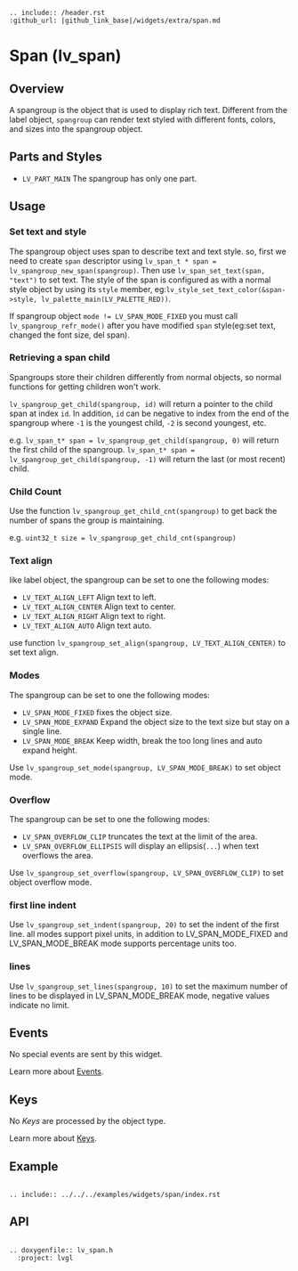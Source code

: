 ```eval_rst
.. include:: /header.rst
:github_url: |github_link_base|/widgets/extra/span.md
```
# Span (lv_span)

## Overview

A spangroup is the object that is used to display rich text. Different from the label object, `spangroup` can render text styled with different fonts, colors, and sizes into the spangroup object.

## Parts and Styles
- `LV_PART_MAIN` The spangroup has only one part.

## Usage

### Set text and style

The spangroup object uses span to describe text and text style. so, first we need to create `span` descriptor using `lv_span_t * span = lv_spangroup_new_span(spangroup)`. Then use `lv_span_set_text(span, "text")` to set text. The style of the span is configured as with a normal style object by using its `style` member, eg:`lv_style_set_text_color(&span->style, lv_palette_main(LV_PALETTE_RED))`.

If spangroup object `mode != LV_SPAN_MODE_FIXED` you must call `lv_spangroup_refr_mode()` after you have modified `span` style(eg:set text, changed the font size, del span).

### Retrieving a span child
Spangroups store their children differently from normal objects, so normal functions for getting children won't work.

`lv_spangroup_get_child(spangroup, id)` will return a pointer to the child span at index `id`. In addition, `id` can be negative to index from the end of the spangroup where `-1` is the youngest child, `-2` is second youngest, etc.

e.g. `lv_span_t* span = lv_spangroup_get_child(spangroup, 0)` will return the first child of the spangroup. `lv_span_t* span = lv_spangroup_get_child(spangroup, -1)` will return the last (or most recent) child.

### Child Count
Use the function `lv_spangroup_get_child_cnt(spangroup)` to get back the number of spans the group is maintaining.

e.g. `uint32_t size = lv_spangroup_get_child_cnt(spangroup)`

### Text align
like label object, the spangroup can be set to one the following modes:
- `LV_TEXT_ALIGN_LEFT` Align text to left.
- `LV_TEXT_ALIGN_CENTER` Align text to center.
- `LV_TEXT_ALIGN_RIGHT` Align text to right.
- `LV_TEXT_ALIGN_AUTO` Align text auto.

use function `lv_spangroup_set_align(spangroup, LV_TEXT_ALIGN_CENTER)` to set text align.

### Modes
The spangroup can be set to one the following modes:
- `LV_SPAN_MODE_FIXED` fixes the object size.
- `LV_SPAN_MODE_EXPAND` Expand the object size to the text size but stay on a single line.
- `LV_SPAN_MODE_BREAK` Keep width, break the too long lines and auto expand height.

Use `lv_spangroup_set_mode(spangroup, LV_SPAN_MODE_BREAK)` to set object mode.

### Overflow
The spangroup can be set to one the following modes:
- `LV_SPAN_OVERFLOW_CLIP` truncates the text at the limit of the area.
- `LV_SPAN_OVERFLOW_ELLIPSIS` will display an ellipsis(`...`) when text overflows the area.

Use `lv_spangroup_set_overflow(spangroup, LV_SPAN_OVERFLOW_CLIP)` to set object overflow mode.

### first line indent
Use `lv_spangroup_set_indent(spangroup, 20)` to set the indent of the first line. all modes support pixel units, in addition to LV_SPAN_MODE_FIXED and LV_SPAN_MODE_BREAK mode supports percentage units too.

### lines
Use `lv_spangroup_set_lines(spangroup, 10)` to set the maximum number of lines to be displayed in LV_SPAN_MODE_BREAK mode, negative values indicate no limit.

## Events
No special events are sent by this widget.

Learn more about [Events](/overview/event).

## Keys
No *Keys* are processed by the object type.

Learn more about [Keys](/overview/indev).

## Example

```eval_rst

.. include:: ../../../examples/widgets/span/index.rst

```

## API

```eval_rst

.. doxygenfile:: lv_span.h
  :project: lvgl

```
